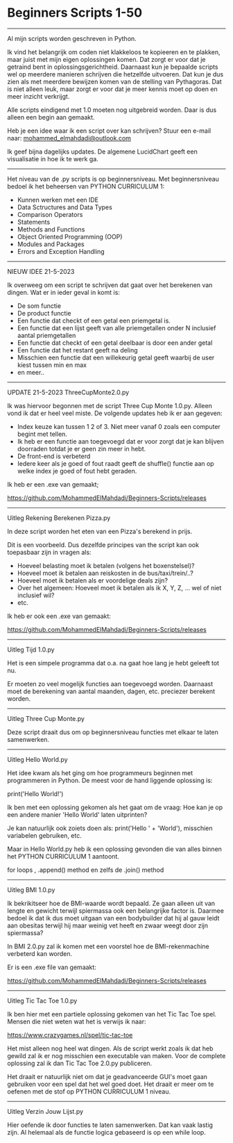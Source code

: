 # Beginners Scripts 1-50
-------------------------------------------------------------------------------------------------------------------------------
Al mijn scripts worden geschreven in Python.

Ik vind het belangrijk om coden niet klakkeloos te kopieeren en te plakken, maar juist met mijn eigen oplossingen komen. Dat zorgt er voor dat je getraind bent in oplossingsgerichtheid. Daarnaast kun je bepaalde scripts wel op meerdere manieren schrijven die hetzelfde uitvoeren. Dat kun je dus zien als met meerdere bewijzen komen van de stelling van Pythagoras. Dat is niet alleen leuk, maar zorgt er voor dat je meer kennis moet op doen en meer inzicht verkrijgt.

Alle scripts eindigend met 1.0 moeten nog uitgebreid worden. Daar is dus alleen een begin aan gemaakt.

Heb je een idee waar ik een script over kan schrijven? Stuur een e-mail naar: mohammed_elmahdadi@outlook.com

Ik geef bijna dagelijks updates. De algemene LucidChart geeft een visualisatie in hoe ik te werk ga.

-------------------------------------------------------------------------------------------------------------------------------

Het niveau van de .py scripts is op beginnersniveau. Met beginnersniveau bedoel ik het beheersen van PYTHON CURRICULUM 1:

- Kunnen werken met een IDE
- Data Sctructures and Data Types
- Comparison Operators
- Statements
- Methods and Functions
- Object Oriented Programming (OOP)
- Modules and Packages
- Errors and Exception Handling

-------------------------------------------------------------------------------------------------------------------------------

NIEUW IDEE 21-5-2023

Ik overweeg om een script te schrijven dat gaat over het berekenen van dingen. Wat er in ieder geval in komt is:

- De som functie
- De product functie
- Een functie dat checkt of een getal een priemgetal is.
- Een functie dat een lijst geeft van alle priemgetallen onder N inclusief aantal priemgetallen
- Een functie dat checkt of een getal deelbaar is door een ander getal
- Een functie dat het restant geeft na deling
- Misschien een functie dat een willekeurig getal geeft waarbij de user kiest tussen min en max
- en meer..

---------------------------------------------------------------------------------------------------------------------------------

UPDATE 21-5-2023 ThreeCupMonte2.0.py

Ik was hiervoor begonnen met de script Three Cup Monte 1.0.py. Alleen vond ik dat er heel veel miste. De volgende updates heb ik er aan gegeven:

- Index keuze kan tussen 1 2 of 3. Niet meer vanaf 0 zoals een computer begint met tellen.
- Ik heb er een functie aan toegevoegd dat er voor zorgt dat je kan blijven doorraden totdat je er geen zin meer in hebt.
- De front-end is verbeterd
- Iedere keer als je goed of fout raadt geeft de shuffle() functie aan op welke index je goed of fout hebt geraden.

Ik heb er een .exe van gemaakt;

https://github.com/MohammedElMahdadi/Beginners-Scripts/releases

-------------------------------------------------------------------------------------------------------------------------------
Uitleg Rekening Berekenen Pizza.py

In deze script worden het eten van een Pizza's berekend in prijs.

Dit is een voorbeeld. Dus dezelfde principes van the script kan ook toepasbaar zijn in vragen als:

- Hoeveel belasting moet ik betalen (volgens het boxenstelsel)?
- Hoeveel moet ik betalen aan reiskosten in de bus/taxi/trein/..?
- Hoeveel moet ik betalen als er voordelige deals zijn?
- Over het algemeen: Hoeveel moet ik betalen als ik X, Y, Z, ... wel of niet inclusief wil?
- etc.

Ik heb er ook een .exe van gemaakt:

https://github.com/MohammedElMahdadi/Beginners-Scripts/releases

-------------------------------------------------------------------------------------------------------------------------------
Uitleg Tijd 1.0.py

Het is een simpele programma dat o.a. na gaat hoe lang je hebt geleeft tot nu.

Er moeten zo veel mogelijk functies aan toegevoegd worden. Daarnaast moet de berekening van aantal maanden, dagen, etc. preciezer berekent worden.

-------------------------------------------------------------------------------------------------------------------------------
Uitleg Three Cup Monte.py

Deze script draait dus om op beginnersniveau functies met elkaar te laten samenwerken.

-------------------------------------------------------------------------------------------------------------------------------

Uitleg Hello World.py

Het idee kwam als het ging om hoe programmeurs beginnen met programmeren in Python. De meest voor de hand liggende oplossing is:

print('Hello World!')

Ik ben met een oplossing gekomen als het gaat om de vraag: Hoe kan je op een andere manier 'Hello World' laten uitprinten?

Je kan natuurlijk ook zoiets doen als: print('Hello ' + 'World'), misschien variabelen gebruiken, etc.

Maar in Hello World.py heb ik een oplossing gevonden die van alles binnen het PYTHON CURRICULUM 1 aantoont.

for loops , .append() method en zelfs de .join() method

-------------------------------------------------------------------------------------------------------------------------------

Uitleg BMI 1.0.py

Ik bekrikitseer hoe de BMI-waarde wordt bepaald. Ze gaan alleen uit van lengte en gewicht terwijl spiermassa ook een belangrijke factor is. Daarmee bedoel ik dat ik dus moet uitgaan van een bodybuilder dat hij al gauw leidt aan obesitas terwijl hij maar weinig vet heeft en zwaar weegt door zijn spiermassa?

In BMI 2.0.py zal ik komen met een voorstel hoe de BMI-rekenmachine verbeterd kan worden.

Er is een .exe file van gemaakt:

https://github.com/MohammedElMahdadi/Beginners-Scripts/releases

--------------------------------------------------------------------------------------------------------------------------------

Uitleg Tic Tac Toe 1.0.py

Ik ben hier met een partiele oplossing gekomen van het Tic Tac Toe spel. Mensen die niet weten wat het is verwijs ik naar:

https://www.crazygames.nl/spel/tic-tac-toe

Het mist alleen nog heel wat dingen. Als de script werkt zoals ik dat heb gewild zal ik er nog misschien een executable van maken. Voor de complete oplossing zal ik dan Tic Tac Toe 2.0.py publiceren.

Het draait er natuurlijk niet om dat je geadvanceerde GUI's moet gaan gebruiken voor een spel dat het wel goed doet. Het draait er meer om te oefenen met de stof op PYTHON CURRICULUM 1 niveau.

--------------------------------------------------------------------------------------------------------------------------------
Uitleg Verzin Jouw Lijst.py

Hier oefende ik door functies te laten samenwerken. Dat kan vaak lastig zijn. Al helemaal als de functie logica gebaseerd is op een while loop.


